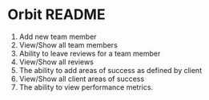 # Orbit README

1. Add new team member
2. View/Show all team members
3. Ability to leave reviews for a team member
4. View/Show all reviews
5. The ability to add areas of success as defined by client
6. View/Show all client areas of success
7. The ability to view performance metrics.

